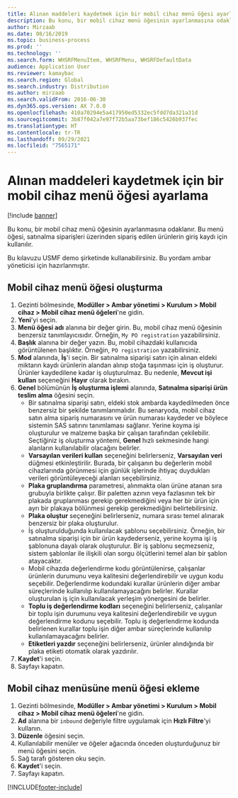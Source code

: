 ```yaml
---
title: Alınan maddeleri kaydetmek için bir mobil cihaz menü öğesi ayarlama
description: Bu konu, bir mobil cihaz menü öğesinin ayarlanmasına odaklanır.
author: Mirzaab
ms.date: 08/16/2019
ms.topic: business-process
ms.prod: ''
ms.technology: ''
ms.search.form: WHSRFMenuItem, WHSRFMenu, WHSRFDefaultData
audience: Application User
ms.reviewer: kamaybac
ms.search.region: Global
ms.search.industry: Distribution
ms.author: mirzaab
ms.search.validFrom: 2016-06-30
ms.dyn365.ops.version: AX 7.0.0
ms.openlocfilehash: 410a70294e5a417950ed5332ec5fdd7da321a31d
ms.sourcegitcommit: 3b87f042a7e97f72b5aa73bef186c5426b937fec
ms.translationtype: HT
ms.contentlocale: tr-TR
ms.lasthandoff: 09/29/2021
ms.locfileid: "7565171"
---
```

# <a name="set-up-a-mobile-device-menu-item-to-register-received-items"></a>Alınan maddeleri kaydetmek için bir mobil cihaz menü öğesi ayarlama

[!include [banner](../../includes/banner.md)]

Bu konu, bir mobil cihaz menü öğesinin ayarlanmasına odaklanır. Bu menü öğesi, satınalma siparişleri üzerinden sipariş edilen ürünlerin giriş kaydı için kullanılır. 

Bu kılavuzu USMF demo şirketinde kullanabilirsiniz. Bu yordam ambar yöneticisi için hazırlanmıştır.


## <a name="create-a-mobile-device-menu-item"></a>Mobil cihaz menü öğesi oluşturma
1. Gezinti bölmesinde, **Modüller > Ambar yönetimi > Kurulum > Mobil cihaz > Mobil cihaz menü öğeleri**'ne gidin.
2. **Yeni**'yi seçin.
3. **Menü öğesi adı** alanına bir değer girin. Bu, mobil cihaz menü öğesinin benzersiz tanımlayıcısıdır. Örneğin, `My PO registration` yazabilirsiniz.  
4. **Başlık** alanına bir değer yazın. Bu, mobil cihazdaki kullanıcıda görüntülenen başlıktır. Örneğin, `PO registration` yazabilirsiniz.  
5. **Mod** alanında, **İş**'i seçin. Bir satınalma siparişi satırı için alınan eldeki miktarın kaydı ürünlerin alandan alınıp stoğa taşınması için iş oluşturur. Ürünler kaydedilene kadar iş oluşturulmaz. Bu nedenle, **Mevcut işi kullan** seçeneğini **Hayır** olarak bırakın.
6. **Genel** bölümünün **İş oluşturma işlemi** alanında, **Satınalma siparişi ürün teslim alma** öğesini seçin.
    - Bir satınalma siparişi satırı, eldeki stok ambarda kaydedilmeden önce benzersiz bir şekilde tanımlanmalıdır. Bu senaryoda, mobil cihaz satın alma sipariş numarasını ve ürün numarası kaydeder ve böylece sistemin SAS satırını tanımlaması sağlanır. Yerine koyma işi oluşturulur ve malzeme başka bir çalışan tarafından çekilebilir. Seçtiğiniz iş oluşturma yöntemi, **Genel** hızlı sekmesinde hangi alanların kullanılabilir olacağını belirler.  
    - **Varsayılan verileri kullan** seçeneğini belirlerseniz, **Varsayılan veri** düğmesi etkinleştirilir. Burada, bir çalışanın bu değerlerin mobil cihazlarında görünmesi için günlük işlerinde ihtiyaç duydukları verileri görüntüleyeceği alanları seçebilirsiniz.  
    - **Plaka gruplandırma** parametresi, alınmakta olan ürüne atanan sıra grubuyla birlikte çalışır. Bir paletten azının veya fazlasının tek bir plakada gruplanması gerekip gerekmediğini veya her bir ürün için ayrı bir plakaya bölünmesi gerekip gerekmediğini belirtebilirsiniz.  
    - **Plaka oluştur** seçeneğini belirlerseniz, numara sırası temel alınarak benzersiz bir plaka oluşturulur.  
    - İş oluşturulduğunda kullanılacak şablonu seçebilirsiniz. Örneğin, bir satınalma siparişi için bir ürün kaydederseniz, yerine koyma işi iş şablonuna dayalı olarak oluşturulur. Bir iş şablonu seçmezseniz, sistem şablonlar ile ilişkili olan sorgu ölçütlerini temel alan bir şablon atayacaktır.  
    - Mobil cihazda değerlendirme kodu görüntülenirse, çalışanlar ürünlerin durumunu veya kalitesini değerlendirebilir ve uygun kodu seçebilir. Değerlendirme kodundaki kurallar ürünlerin diğer ambar süreçlerinde kullanılıp kullanılamayacağını belirler. Kurallar oluşturulan iş için kullanılacak yerleşim yönergesini de belirler.   
    - **Toplu iş değerlendirme kodları** seçeneğini belirlerseniz, çalışanlar bir toplu işin durumunu veya kalitesini değerlendirebilir ve uygun değerlendirme kodunu seçebilir. Toplu iş değerlendirme kodunda belirlenen kurallar toplu işin diğer ambar süreçlerinde kullanılıp kullanılamayacağını belirler.  
    - **Etiketleri yazdır** seçeneğini belirlerseniz, ürünler alındığında bir plaka etiketi otomatik olarak yazdırılır.  
7. **Kaydet**'i seçin.
8. Sayfayı kapatın.

## <a name="add-the-menu-item-to-a-mobile-device-menu"></a>Mobil cihaz menüsüne menü öğesi ekleme
1. Gezinti bölmesinde, **Modüller > Ambar yönetimi > Kurulum > Mobil cihaz > Mobil cihaz menü öğeleri**'ne gidin.
2. **Ad** alanına bir `inbound` değeriyle filtre uygulamak için **Hızlı Filtre**'yi kullanın.
3. **Düzenle** öğesini seçin.
4. Kullanılabilir menüler ve öğeler ağacında önceden oluşturduğunuz bir menü öğesini seçin.
5. Sağ tarafı gösteren oku seçin.
6. **Kaydet**'i seçin.
7. Sayfayı kapatın.



[!INCLUDE[footer-include](../../../includes/footer-banner.md)]